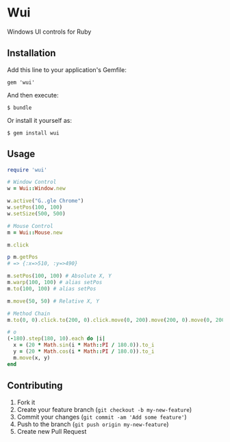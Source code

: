 # Wui

Windows UI controls for Ruby

## Installation

Add this line to your application's Gemfile:

    gem 'wui'

And then execute:

    $ bundle

Or install it yourself as:

    $ gem install wui

## Usage

```ruby
require 'wui'

# Window Control
w = Wui::Window.new

w.active("G..gle Chrome")
w.setPos(100, 100)
w.setSize(500, 500)

# Mouse Control
m = Wui::Mouse.new

m.click

p m.getPos
# => {:x=>510, :y=>490}

m.setPos(100, 100) # Absolute X, Y
m.warp(100, 100) # alias setPos
m.to(100, 100) # alias setPos

m.move(50, 50) # Relative X, Y

# Method Chain
m.to(0, 0).click.to(200, 0).click.move(0, 200).move(200, 0).move(0, 200)

# o
(-180).step(180, 10).each do |i|
  x = (20 * Math.sin(i * Math::PI / 180.0)).to_i
  y = (20 * Math.cos(i * Math::PI / 180.0)).to_i
  m.move(x, y)
end
```

## Contributing

1. Fork it
2. Create your feature branch (`git checkout -b my-new-feature`)
3. Commit your changes (`git commit -am 'Add some feature'`)
4. Push to the branch (`git push origin my-new-feature`)
5. Create new Pull Request
